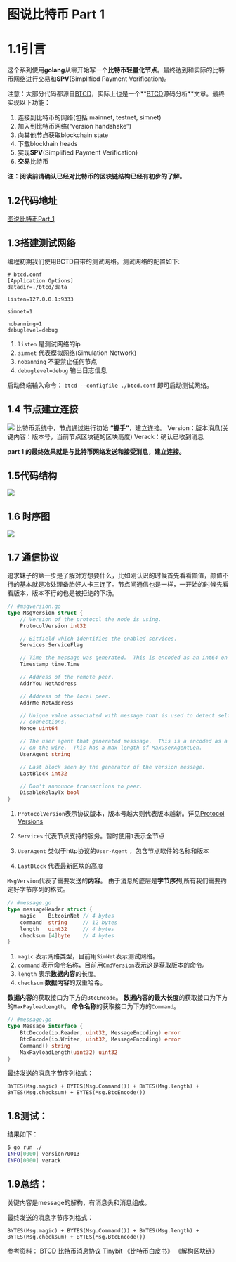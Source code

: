 图说比特币 Part 1
======


# 1.1引言

这个系列使用**golang**从零开始写一个**比特币轻量化节点**。最终达到和实际的比特币网络进行交易和**SPV**(Simplified Payment Verification)。

注意：大部分代码都源自[BTCD](https://github.com/btcsuite/btcd)，实际上也是一个**[BTCD](https://github.com/btcsuite/btcd)源码分析**文章。最终实现以下功能：
1. 连接到比特币的网络(包括 mainnet, testnet, simnet)
2. 加入到比特币网络(“version handshake”)
3. 向其他节点获取blockchain state
4. 下载blockhain heads
5. 实现**SPV**(Simplified Payment Verification)
6. **交易**比特币

**注：阅读前请确认已经对比特币的区块链结构已经有初步的了解。**

## 1.2代码地址
[图说比特币Part_1](https://github.com/ke-chain/btck/tree/part_1)

## 1.3搭建测试网络

编程初期我们使用BCTD自带的测试网络。测试网络的配置如下:
```
# btcd.conf
[Application Options]
datadir=./btcd/data

listen=127.0.0.1:9333

simnet=1

nobanning=1
debuglevel=debug
```

1. `listen` 是测试网络的ip
2. `simnet` 代表模拟网络(Simulation Network)
3. `nobanning` 不要禁止任何节点
4. `debuglevel=debug` 输出日志信息

启动终端输入命令： `btcd --configfile ./btcd.conf` 即可启动测试网络。

## 1.4 节点建立连接

![](./images/version_ack.png)
比特币系统中，节点通过进行初始 **“握手”**，建立连接。
Version：版本消息(关键内容：版本号，当前节点区块链的区块高度)
Verack：确认已收到消息

 **part 1 的最终效果就是与比特币网络发送和接受消息，建立连接。**
## 1.5代码结构
![](./images/part_1_Diagram.png)


## 1.6 时序图
![](./images/WriteVersionDiagram.png)


## 1.7 通信协议

追求妹子的第一步是了解对方想要什么，比如刚认识的时候首先看看颜值，颜值不行的基本就是冷处理备胎好人卡三连了。节点间通信也是一样，一开始的时候先看看版本，版本不行的也是被拒绝的下场。

```go
// #msgversion.go
type MsgVersion struct {
	// Version of the protocol the node is using.
	ProtocolVersion int32

	// Bitfield which identifies the enabled services.
	Services ServiceFlag

	// Time the message was generated.  This is encoded as an int64 on the wire.
	Timestamp time.Time

	// Address of the remote peer.
	AddrYou NetAddress

	// Address of the local peer.
	AddrMe NetAddress

	// Unique value associated with message that is used to detect self
	// connections.
	Nonce uint64

	// The user agent that generated messsage.  This is a encoded as a varString
	// on the wire.  This has a max length of MaxUserAgentLen.
	UserAgent string

	// Last block seen by the generator of the version message.
	LastBlock int32

	// Don't announce transactions to peer.
	DisableRelayTx bool
}

```

1. `ProtocolVersion`表示协议版本，版本号越大则代表版本越新。详见[Protocol Versions](https://bitcoin.org/en/developer-reference#protocol-versions)

2. `Services` 代表节点支持的服务。暂时使用`1`表示全节点
3. `UserAgent` 类似于http协议的`User-Agent` ，包含节点软件的名称和版本
4. `LastBlock` 代表最新区块的高度


`MsgVersion`代表了需要发送的**内容**。
由于消息的底层是**字节序列**,所有我们需要约定好字节序列的格式。

```go
// #message.go
type messageHeader struct {
	magic    BitcoinNet // 4 bytes
	command  string     // 12 bytes
	length   uint32     // 4 bytes
	checksum [4]byte    // 4 bytes
}
```

1. `magic` 表示网络类型，目前用`SimNet`表示测试网络。
2. `command` 表示命令名称，目前用`CmdVersion`表示这是获取版本的命令。
3. `length` 表示**数据内容**的长度。
4. `checksum` **数据内容**的双重哈希。

**数据内容**的获取接口为下方的`BtcEncode`。
**数据内容的最大长度**的获取接口为下方的`MaxPayloadLength`。
**命令名称**的获取接口为下方的`Command`。
```go
// #message.go
type Message interface {
	BtcDecode(io.Reader, uint32, MessageEncoding) error
	BtcEncode(io.Writer, uint32, MessageEncoding) error
	Command() string
	MaxPayloadLength(uint32) uint32
}
```

最终发送的消息字节序列格式：
```
BYTES(Msg.magic) + BYTES(Msg.Command()) + BYTES(Msg.length) + BYTES(Msg.checksum) + BYTES(Msg.BtcEncode())
```

## 1.8测试：

结果如下：
```bash
$ go run ./
INFO[0000] version70013                                 
INFO[0000] verack  
```

## 1.9总结：

关键内容是message的解构，有消息头和消息组成。

最终发送的消息字节序列格式：
```
BYTES(Msg.magic) + BYTES(Msg.Command()) + BYTES(Msg.length) + BYTES(Msg.checksum) + BYTES(Msg.BtcEncode())
```




参考资料：
[BTCD](https://github.com/btcsuite/btcd)
[比特币消息协议](https://en.bitcoin.it/wiki/Protocol_documentation#version)
[Tinybit](https://github.com/Jeiwan/tinybit/tree/part_1)
《比特币白皮书》
《解构区块链》
















